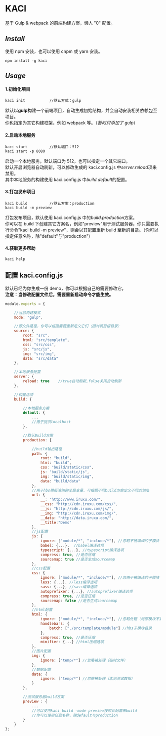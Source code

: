 # KACI

基于 Gulp & webpack 的前端构建方案，懒人 "0" 配置。

## *Install*

使用 npm 安装，也可以使用 cnpm 或 yarn 安装。

```
npm install -g kaci
```

## *Usage*

#### **1.初始化项目**

```
kaci init           //默认方式：gulp
```

默认以**gulp**构建一个前端项目，自动生成初始结构，并会自动安装相关依赖包至项目。  
你也指定为其它构建框架，例如 webpack 等。（_暂时只添加了 gulp_）

#### **2.启动本地服务**

```
kaci start          //默认端口：512
kaci start -p 8080
```

启动一个本地服务，默认端口为 512，也可以指定一个其它端口。  
默认开启浏览器自动刷新，可以修改生成的 kaci.config.js 中*server.reload*项来禁用。  
其中本地服务的构建使用 kaci.config.js 中*build.default*的配置。

#### **3.打包发布项目**

```
kaci build          //默认方案：production
kaci build -m preview
```

打包发布项目，默认使用 kaci.config.js 中的*build.production*方案。  
你可以在 build 下创建其它方案名，例如"preview"用于测试服务器，你只需要执行命令"kaci build -m preview"，则会以其配置重新 build 至新的目录。（你可以指定任意名称，除"default"与"production"）

#### **4.获取更多帮助**

```
kaci help
```

## 配置 kaci.config.js

默认已经为你生成一份 demo，你可以根据自己的需要修改它。  
**注意：当修改配置文件后，需要重新启动命令才能生效。**

```javascript
module.exports = {

    //当前构建模式
    mode: "gulp",

    //源文件路径，你可以根据需要重新定义它们（相对项目根目录）
    source: {
        root: "src",
        html: "src/template",
        css: "src/css",
        js: "src/js",
        img: "src/img",
        data: "src/data"
    },

    //本地服务配置
    server: {
        reload: true    //true自动刷新,false关闭自动刷新
    },

    //构建选项
    build: {

        //本地服务方案
        default: {
            ...
            //用于提供localhost
        },

        //默认Build方案
        production: {

            //build输出路径
            path: {
                root: "build",
                html: "build",
                css: "build/static/css",
                js: "build/static/js",
                img: "build/static/img",
                data: "build/data"
            },
            //用于hbs模板渲染的全局变量、可根据不同build方案定义不同的地址
            url: {
                __: "http://www.iruxu.com/",
                __css: "http://cdn.iruxu.com/css/",
                __js: "http://cdn.iruxu.com/js/",
                __img: "http://cdn.iruxu.com/img/",
                __data: "http://data.iruxu.com/",
                __title:"Demo"
            },
            //js配置
            js: {
                ignore: ["module/*", "include/*"], //忽略不被编译的子模块
                babel: {...},  //babel编译选项
                typescript: {...}, //typescript编译选项
                compress: true, //是否压缩
                sourcemap: true //是否生成sourcemap
            },
            //css配置
            css: {
                ignore: ["module/*", "include/*"], //忽略不被编译的子模块
                less: {...}, //less编译选项
                sass: {...}, //sass编译选项
                autoprefixer: {...}, //autoprefixer编译选项
                compress: true, //是否压缩
                sourcemap: false //是否生成sourcemap
            },
            //html配置
            html: {
                ignore: ["module/*", "include/*"], //忽略处理（局部模块不需要被编译、临时页面）
                handlebars: {
                    batch: ["./src/template/module"] //hbs子模块目录
                },
                compress: true, //是否压缩
                minifier: {...} //html压缩选项
            },
            //图片配置
            img: {
                ignore: ["temp/*"] //忽略被处理（临时文件）
            },
            //数据配置
            data: {
                ignore: ["temp/*"] //忽略被处理（本地测试数据）
            }
        },

        //测试服务器build方案
        preview : {
            ...
            //可以使用kaci build -mode preview按照此配置来build
            //你可以使用任意名称，除default与production
        }
    }
};
```
